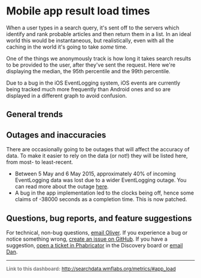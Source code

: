 Mobile app result load times
=======

When a user types in a search query, it's sent off to the servers which identify and rank probable articles and then return them in a list. In an ideal world this would be instantaneous, but realistically, even with all the caching in the world it's going to take *some* time.

One of the things we anonymously track is how long it takes search results to be provided to the user, after they've sent the request. Here we're displaying the median, the 95th percentile and the 99th percentile.

Due to a bug in the iOS EventLogging system, iOS events are currently being tracked much more frequently than Android ones and so are displayed in a different graph to avoid confusion.


General trends
------

Outages and inaccuracies
------
There are occasionally going to be outages that will affect the accuracy of data. To make it easier to rely on the data (or not!) they will be listed here, from most- to least-recent.

* Between 5 May and 6 May 2015, approximately 40% of incoming EventLogging data was lost due to a wider EventLogging outage. You can read more about the outage [here](https://wikitech.wikimedia.org/wiki/Incident_documentation/20150506-EventLogging).
* A bug in the app implementation led to the clocks being off, hence some claims of -38000 seconds as a completion time. This is now patched.

Questions, bug reports, and feature suggestions
------
For technical, non-bug questions, [email Oliver](mailto:okeyes@wikimedia.org?subject=Dashboard%20Question). If you experience a bug or notice something wrong, [create an issue on GitHub](https://github.com/Ironholds/rainbow/issues). If you have a suggestion, [open a ticket in Phabricator](https://phabricator.wikimedia.org/maniphest/task/create/) in the Discovery board or [email Dan](mailto:dgarry@wikimedia.org?subject=Dashboard%20Question).

<hr style="border-color: gray;">
<p style="font-size: small; color: gray;">
  <strong>Link to this dashboard:</strong>
  <a href="http://searchdata.wmflabs.org/metrics/#app_load">
    http://searchdata.wmflabs.org/metrics/#app_load
  </a>
</p>
